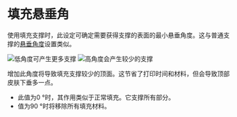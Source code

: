 填充悬垂角
====
使用填充支撑时，此设定可确定需要获得支撑的表面的最小悬垂角度。这与普通支撑的[悬垂角度](../support/support_angle.md)设置类似。

<!--screenshot {
"image_path": "infill_support_angle_low.png",
"models": [{"script": "stamp.scad"}],
"camera_position": [0, 200, 30],
"settings": {
"wall_line_count": 0,
"infill_support_enabled": true,
"infill_support_angle": 40
},
"colours": 64
}-->
<!--screenshot {
"image_path": "infill_support_angle_high.png",
"models": [{"script": "stamp.scad"}],
"camera_position": [0, 200, 30],
"settings": {
"wall_line_count": 0,
"infill_support_enabled": true,
"infill_support_angle": 60
},
"colours": 64
}-->
![低角度可产生更多支撑](../images/infill_support_angle_low.png)
![高角度会产生较少的支撑](../images/infill_support_angle_high.png)

增加此角度将导致填充支撑较少的顶面。这节省了打印时间和材料，但会导致顶部皮肤下垂多一点。
* 此值为0 °时，其作用类似于正常填充。它支撑所有部分。
* 值为90 °时将移除所有填充材料。
